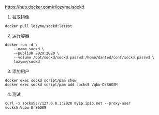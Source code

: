 https://hub.docker.com/r/lozyme/sockd

1. 拉取镜像
```
docker pull lozyme/sockd:latest
```

2. 运行容器
```
docker run -d \
    --name sockd \
    --publish 2020:2020 \
    --volume /opt/sockd/sockd.passwd:/home/danted/conf/sockd.passwd \
    lozyme/sockd
```

3. 添加用户
```
docker exec sockd script/pam show
docker exec sockd script/pam add socks5 Vqbw-DrS6O8M
```

4. 测试
```
curl -x socks5://127.0.0.1:2020 myip.ipip.net --proxy-user socks5:Vqbw-DrS6O8M
```